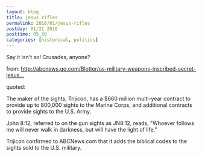 ```yaml
---
layout: blog
title: jesus rifles
permalink: 2010/01/jesus-rifles
postday: 01/21 2010
posttime: 05_30
categories: [historical, politics]
---
```


<p>Say it isn't so! Crusades, anyone?</p>
<p>from: <a href="http://abcnews.go.com/Blotter/us-military-weapons-inscribed-secret-jesus-bible-codes/story?id=9575794&amp;page=1" title="http://abcnews.go.com/Blotter/us-military-weapons-inscribed-secret-jesus-bible-codes/story?id=9575794&amp;page=1">http://abcnews.go.com/Blotter/us-military-weapons-inscribed-secret-jesus...</a></p>
<p>quoted:</p>
<p>The maker of the sights, Trijicon, has a $660 million multi-year contract to provide up to 800,000 sights to the Marine Corps, and additional contracts to provide sights to the U.S. Army. </p>
<p>John 8:12, referred to on the gun sights as JN8:12, reads, "Whoever follows me will never walk in darkness, but will have the light of life."</p>
<p>Trijicon confirmed to ABCNews.com that it adds the biblical codes to the sights sold to the U.S. military.</p>
